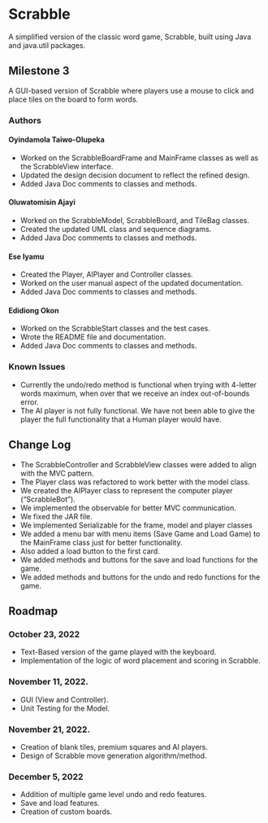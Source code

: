 # Scrabble
A simplified version of the classic word game, Scrabble, built using Java and java.util packages.

## Milestone 3
A GUI-based version of Scrabble where players use a mouse to click and place tiles on the board to form words.

### Authors
#### Oyindamola Taiwo-Olupeka
- Worked on the ScrabbleBoardFrame and MainFrame classes as well as the ScrabbleView interface.
- Updated the design decision document to reflect the refined design. 
- Added Java Doc comments to classes and methods.

#### Oluwatomisin Ajayi
- Worked on the ScrabbleModel, ScrabbleBoard, and TileBag classes.
- Created the updated UML class and sequence diagrams.
- Added Java Doc comments to classes and methods.

#### Ese Iyamu
- Created the Player, AIPlayer and Controller classes.
- Worked on the user manual aspect of the updated documentation.
- Added Java Doc comments to classes and methods.

#### Edidiong Okon
- Worked on the ScrabbleStart classes and the test cases.
- Wrote the README file and documentation.
- Added Java Doc comments to classes and methods.

### Known Issues
- Currently the undo/redo method is functional when trying with 4-letter words maximum, when over that we receive an index out-of-bounds error.
- The AI player is not fully functional. We have not been able to give the player the full functionality that a Human player would have.


## Change Log
- The ScrabbleController and ScrabbleView classes were added to align with the MVC pattern.
- The Player class was refactored to work better with the model class.
- We created the AIPlayer class to represent the computer player (“ScrabbleBot”).
- We implemented the observable for better MVC communication.
- We fixed the JAR file.
- We implemented Serializable for the frame, model and player classes
- We added a menu bar with menu items (Save Game and Load Game) to the MainFrame class just for better functionality.
- Also added a load button to the first card. 
- We added methods and buttons for the save and load functions for the game.
- We added methods and buttons for the undo and redo functions for the game.


## Roadmap
### October 23, 2022
- Text-Based version of the game played with the keyboard.
- Implementation of the logic of word placement and scoring in Scrabble.

### November 11, 2022.
- GUI (View and Controller).
- Unit Testing for the Model.

### November 21, 2022.
- Creation of blank tiles, premium squares and AI players.
- Design of Scrabble move generation algorithm/method.

### December 5, 2022
- Addition of multiple game level undo and redo features.
- Save and load features.
- Creation of custom boards.
